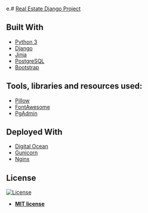 e.# [Real Estate Django Project](http://127.0.0.1/)



## Built With

- [Python 3](https://www.python.org/)
- [Django](https://www.djangoproject.com/)
- [Jinja](http://jinja.pocoo.org/)
- [PostgreSQL](https://www.postgresql.org/)
- [Bootstrap](https://getbootstrap.com/)

## Tools, libraries and resources used:

- [Pillow](https://pillow.readthedocs.io/en/5.3.x/) 
- [FontAwesome](https://fontawesome.com/)
- [PgAdmin](https://www.pgadmin.org/)

## Deployed With

- [Digital Ocean](https://www.digitalocean.com/)
- [Gunicorn](https://gunicorn.org/) 
- [Nginx](https://www.nginx.com/) 

## License

[![License](http://img.shields.io/:license-mit-blue.svg?style=flat-square)](http://badges.mit-license.org)

- **[MIT license](http://opensource.org/licenses/mit-license.php)**
